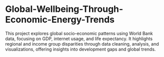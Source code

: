 # Global-Wellbeing-Through-Economic-Energy-Trends
This project explores global socio-economic patterns using World Bank data, focusing on GDP, internet usage, and life expectancy. It highlights regional and income group disparities through data cleaning, analysis, and visualizations, offering insights into development gaps and global trends.
